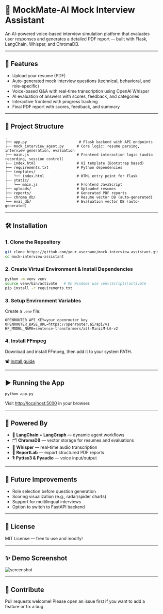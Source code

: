 # 🎤 MockMate-AI Mock Interview Assistant

An AI-powered voice-based interview simulation platform that evaluates user responses and generates a detailed PDF report — built with Flask, LangChain, Whisper, and ChromaDB.

---

## 🚀 Features

- Upload your resume (PDF)
- Auto-generated mock interview questions (technical, behavioral, and role-specific)
- Voice-based Q&A with real-time transcription using OpenAI Whisper
- AI evaluation of answers with scores, feedback, and categories
- Interactive frontend with progress tracking
- Final PDF report with scores, feedback, and summary

---

## 📁 Project Structure

```
.
├── app.py                        # Flask backend with API endpoints
├── mock_interview_agent.py      # Core logic: resume parsing, interview generation, evaluation
├── main.js                      # Frontend interaction logic (audio recording, session control)
├── index.html                   # UI template (Bootstrap based)
├── requirements.txt             # Python dependencies
├── templates/
│   └── index.html               # HTML entry point for Flask
├── static/
│   └── main.js                  # Frontend JavaScript
├── uploads/                     # Uploaded resumes
├── reports/                     # Generated PDF reports
├── chroma_db/                   # Resume vector DB (auto-generated)
└── eval_db/                     # Evaluation vector DB (auto-generated)
```

---

## 🛠️ Installation

### 1. Clone the Repository

```bash
git clone https://github.com/your-username/mock-interview-assistant.git
cd mock-interview-assistant
```

### 2. Create Virtual Environment & Install Dependencies

```bash
python -m venv venv
source venv/bin/activate   # On Windows use venv\Scripts\activate
pip install -r requirements.txt
```

### 3. Setup Environment Variables

Create a `.env` file:

```
OPENROUTER_API_KEY=your_openrouter_key
OPENROUTER_BASE_URL=https://openrouter.ai/api/v1
HF_MODEL_NAME=sentence-transformers/all-MiniLM-L6-v2
```

### 4. Install FFmpeg

Download and install FFmpeg, then add it to your system PATH.

📽️ [Install guide](https://youtu.be/GYdhqmy_Nt8?si=6Rmr8Po4vWqNTFYg)

---

## ▶️ Running the App

```bash
python app.py
```

Visit [http://localhost:5000](http://localhost:5000) in your browser.

---

## 🧠 Powered By

- 🧩 **LangChain + LangGraph** — dynamic agent workflows
- 🗂️ **ChromaDB** — vector storage for resumes and evaluations
- 🧠 **Whisper** — real-time audio transcription
- 📄 **ReportLab** — export structured PDF reports
- 🎙️ **Pyttsx3 & Pyaudio** — voice input/output

---

## 📌 Future Improvements

- Role selection before question generation
- Scoring visualization (e.g., radar/spider charts)
- Support for multilingual interviews
- Option to switch to FastAPI backend

---

## 📃 License

MIT License — free to use and modify!

---

## ✨ Demo Screenshot

![screenshot](https://user-images.githubusercontent.com/demo-screenshot.png) <!-- Replace with actual image if available -->

---

## 🙌 Contribute

Pull requests welcome! Please open an issue first if you want to add a feature or fix a bug.
